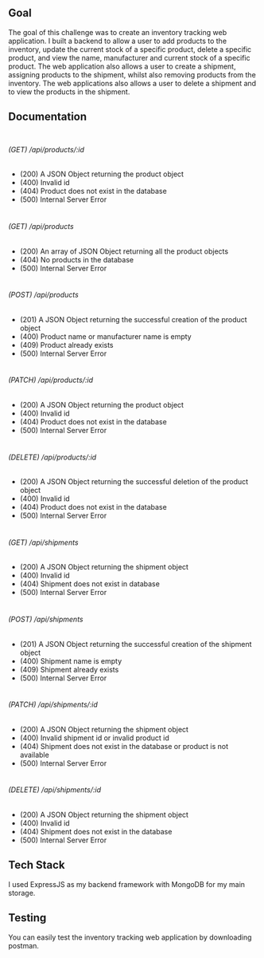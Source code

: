 ## Goal<br>
The goal of this challenge was to create an inventory tracking web application. I built a backend to allow a user to add products to the inventory, update the current
stock of a specific product, delete a specific product, and view the name, manufacturer and current stock of a specific product. The web application also allows a user
to create a shipment, assigning products to the shipment, whilst also removing products from the inventory. The web applications also allows a user to delete a shipment
and to view the products in the shipment.

## Documentation<br><br>
###### (GET) /api/products/:id
  - (200) A JSON Object returning the product object
  - (400) Invalid id
  - (404) Product does not exist in the database
  - (500) Internal Server Error<br><br>
###### (GET) /api/products<br>
  - (200) An array of JSON Object returning all the product objects
  - (404) No products in the database
  - (500) Internal Server Error<br><br>
###### (POST) /api/products<br>
  - (201) A JSON Object returning the successful creation of the product object
  - (400) Product name or manufacturer name is empty
  - (409) Product already exists
  - (500) Internal Server Error<br><br>
###### (PATCH) /api/products/:id<br>
  - (200) A JSON Object returning the product object
  - (400) Invalid id
  - (404) Product does not exist in the database
  - (500) Internal Server Error<br><br>
###### (DELETE) /api/products/:id<br>
  - (200) A JSON Object returning the successful deletion of the product object
  - (400) Invalid id
  - (404) Product does not exist in the database
  - (500) Internal Server Error<br><br>
###### (GET) /api/shipments<br>
  - (200) A JSON Object returning the shipment object
  - (400) Invalid id
  - (404) Shipment does not exist in database
  - (500) Internal Server Error<br><br>
###### (POST) /api/shipments<br>
  - (201) A JSON Object returning the successful creation of the shipment object
  - (400) Shipment name is empty
  - (409) Shipment already exists
  - (500) Internal Server Error<br><br>
###### (PATCH) /api/shipments/:id<br>
  - (200) A JSON Object returning the shipment object
  - (400) Invalid shipment id or invalid product id
  - (404) Shipment does not exist in the database or product is not available
  - (500) Internal Server Error<br><br>
###### (DELETE) /api/shipments/:id<br>
  - (200) A JSON Object returning the shipment object
  - (400) Invalid id
  - (404) Shipment does not exist in the database
  - (500) Internal Server Error

## Tech Stack
I used ExpressJS as my backend framework with MongoDB for my main storage.

## Testing
You can easily test the inventory tracking web application by downloading postman.
